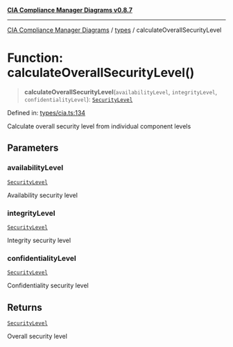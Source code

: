 [**CIA Compliance Manager Diagrams v0.8.7**](../../README.md)

***

[CIA Compliance Manager Diagrams](../../modules.md) / [types](../README.md) / calculateOverallSecurityLevel

# Function: calculateOverallSecurityLevel()

> **calculateOverallSecurityLevel**(`availabilityLevel`, `integrityLevel`, `confidentialityLevel`): [`SecurityLevel`](../../index/type-aliases/SecurityLevel.md)

Defined in: [types/cia.ts:134](https://github.com/Hack23/cia-compliance-manager/blob/c1b03266cad85c2f58531e3fd0aea147fa649ae0/src/types/cia.ts#L134)

Calculate overall security level from individual component levels

## Parameters

### availabilityLevel

[`SecurityLevel`](../../index/type-aliases/SecurityLevel.md)

Availability security level

### integrityLevel

[`SecurityLevel`](../../index/type-aliases/SecurityLevel.md)

Integrity security level

### confidentialityLevel

[`SecurityLevel`](../../index/type-aliases/SecurityLevel.md)

Confidentiality security level

## Returns

[`SecurityLevel`](../../index/type-aliases/SecurityLevel.md)

Overall security level

